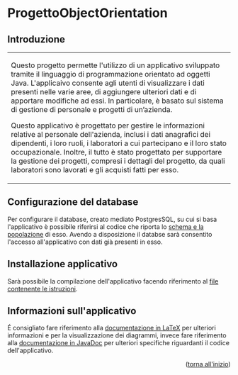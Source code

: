<a name="readme-top"></a>
# ProgettoObjectOrientation

## Introduzione

<table>
<tr>
<td>

Questo progetto permette l'utilizzo di un applicativo sviluppato tramite il linguaggio di programmazione orientato ad oggetti Java. L'applicaivo consente agli utenti di visualizzare i dati presenti nelle varie aree, di aggiungere ulteriori dati e di apportare modifiche ad essi. In particolare, è basato sul sistema di gestione di personale e progetti di un’azienda.

Questo applicativo è progettato per gestire le informazioni relative al personale dell'azienda, inclusi i dati anagrafici dei dipendenti, i loro ruoli, i laboratori a cui partecipano e il loro stato occupazionale. Inoltre, il tutto è stato progettato per supportare la gestione dei progetti, compresi i dettagli del progetto, da quali laboratori sono lavorati e gli acquisti fatti per esso.

</td>
</tr>
</table>

## Configurazione del database

Per configurare il database, creato mediato PostgresSQL, su cui si basa l'applicativo è possibile riferirsi al codice che riporta lo [schema e la popolazione](https://github.com/ProgettoGestioneAzienda/Object_Orientation/blob/main/Database/schema%2Bpopolazione.sql) di esso. Avendo a disposizione il databse sarà consentito l'accesso all'applicativo con dati già presenti in esso.

## Installazione applicativo

Sarà possibile la compilazione dell'applicativo facendo riferimento al [file contenente le istruzioni](https://github.com/ProgettoGestioneAzienda/Object_Orientation/tree/main/SIRIUS/src/main/java). 

## Informazioni sull'applicativo

É consigliato fare riferimento alla [documentazione in LaTeX](https://github.com/ProgettoGestioneAzienda/Object_Orientation/blob/main/Sistema%20di%20gestione%20di%20personale%20e%20progetti%20-%20Progetto%20Object%20Orientation.pdf) per ulteriori informazioni e per la visualizzazione dei diagrammi, invece fare riferimento alla [documentazione in JavaDoc](https://github.com/ProgettoGestioneAzienda/Object_Orientation/blob/main/DocumentazioneJavaDoc/overview-summary.html) per ulteriori specifiche riguardanti il codice dell'applicativo.

<p align="right">(<a href="#readme-top">torna all'inizio</a>)</p>
